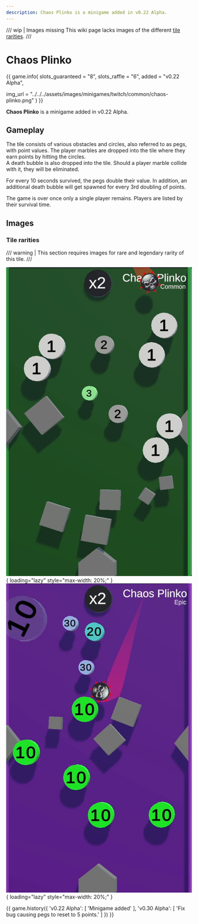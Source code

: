 ```yaml
---
description: Chaos Plinko is a minigame added in v0.22 Alpha.
---
```


/// wip | Images missing
This wiki page lacks images of the different [tile rarities](#tile-rarities).
///

# Chaos Plinko

{{ game.info(
  slots_guaranteed = "8",
  slots_raffle     = "6",
  added            = "v0.22 Alpha",
  
  img_url = "../../../assets/images/minigames/twitch/common/chaos-plinko.png"
) }}

**Chaos Plinko** is a minigame added in v0.22 Alpha.

## Gameplay

The tile consists of various obstacles and circles, also referred to as pegs, with point values. The player marbles are dropped into the tile where they earn points by hitting the circles.  
A death bubble is also dropped into the tile. Should a player marble collide with it, they will be eliminated.

For every 10 seconds survived, the pegs double their value. In addition, an additional death bubble will get spawned for every 3rd doubling of points.

The game is over once only a single player remains. Players are listed by their survival time.

## Images

### Tile rarities

/// warning |
This section requires images for rare and legendary rarity of this tile.
///

![common](../../assets/images/minigames/twitch/common/chaos-plinko.png "Common rarity version"){ loading="lazy" style="max-width: 20%;" }
![epic](../../assets/images/minigames/twitch/epic/chaos-plinko.png){ loading="lazy" style="max-width: 20%;" }

<!--
![rare](../../assets/images/minigames/twitch/rare/chaos-plinko.png "Rare rarity verion"){ loading="lazy" style="max-width: 25%;" }
-->
<!--
![legendary](../../assets/images/minigames/twitch/legendary/chaos-plinko.png){ loading="lazy" style="max-width: 25%;" }
-->

{{ game.history({
    'v0.22 Alpha': [
        'Minigame added'
    ],
    'v0.30 Alpha': [
      'Fix bug causing pegs to reset to 5 points.'
    ]
}) }}